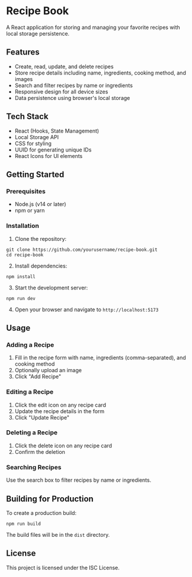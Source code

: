 # Recipe Book

A React application for storing and managing your favorite recipes with local storage persistence.

## Features

- Create, read, update, and delete recipes
- Store recipe details including name, ingredients, cooking method, and images
- Search and filter recipes by name or ingredients
- Responsive design for all device sizes
- Data persistence using browser's local storage

## Tech Stack

- React (Hooks, State Management)
- Local Storage API
- CSS for styling
- UUID for generating unique IDs
- React Icons for UI elements

## Getting Started

### Prerequisites

- Node.js (v14 or later)
- npm or yarn

### Installation

1. Clone the repository:
```
git clone https://github.com/yourusername/recipe-book.git
cd recipe-book
```

2. Install dependencies:
```
npm install
```

3. Start the development server:
```
npm run dev
```

4. Open your browser and navigate to `http://localhost:5173`

## Usage

### Adding a Recipe

1. Fill in the recipe form with name, ingredients (comma-separated), and cooking method
2. Optionally upload an image
3. Click "Add Recipe"

### Editing a Recipe

1. Click the edit icon on any recipe card
2. Update the recipe details in the form
3. Click "Update Recipe"

### Deleting a Recipe

1. Click the delete icon on any recipe card
2. Confirm the deletion

### Searching Recipes

Use the search box to filter recipes by name or ingredients.

## Building for Production

To create a production build:

```
npm run build
```

The build files will be in the `dist` directory.

## License

This project is licensed under the ISC License. 